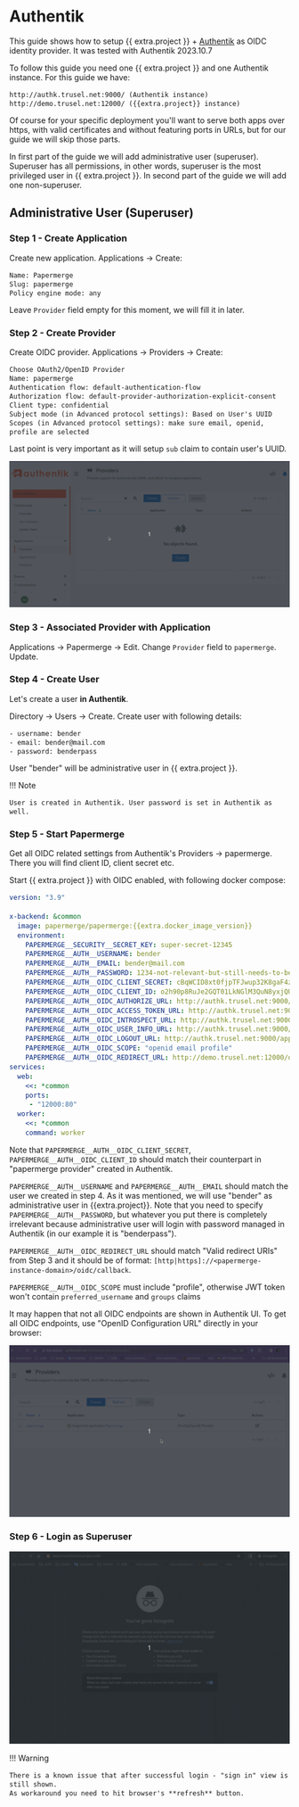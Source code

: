 # Authentik

This guide shows how to setup {{ extra.project }} + [Authentik](https://goauthentik.io/) as OIDC identity provider.
It was tested with Authentik 2023.10.7

To follow this guide you need one {{ extra.project }} and one Authentik instance. For
this guide we have:

    http://authk.trusel.net:9000/ (Authentik instance)
    http://demo.trusel.net:12000/ ({{extra.project}} instance)

Of course for your specific deployment you'll want to serve both apps over
https, with valid certificates and without featuring ports in URLs, but for
our guide we will skip those parts.

In first part of the guide we will add administrative user
(superuser). Superuser has all permissions, in other words, superuser is the
most privileged user in {{ extra.project }}. In second part of the guide we will add
one non-superuser.


## Administrative User (Superuser)

### Step 1 - Create Application

Create new application.
Applications -> Create:

    Name: Papermerge
    Slug: papermerge
    Policy engine mode: any

Leave `Provider` field empty for this moment, we will fill it in later.

### Step 2 - Create Provider

Create OIDC provider.
Applications -> Providers -> Create:

    Choose OAuth2/OpenID Provider
    Name: papermerge
    Authentication flow: default-authentication-flow
    Authorization flow: default-provider-authorization-explicit-consent
    Client type: confidential
    Subject mode (in Advanced protocol settings): Based on User's UUID
    Scopes (in Advanced protocol settings): make sure email, openid, profile are selected

Last point is very important as it will setup `sub` claim to contain user's UUID.

![Authentik new provider](../../img/auth/oidc/authentik-new-provider.gif)


### Step 3 - Associated Provider with Application

Applications -> Papermerge -> Edit.
Change `Provider` field to `papermerge`.
Update.


### Step 4 - Create User

Let's create a user **in Authentik**.

Directory -> Users -> Create.
Create user with following details:

    - username: bender
    - email: bender@mail.com
    - password: benderpass

User "bender" will be administrative user in {{ extra.project }}.

!!! Note

    User is created in Authentik. User password is set in Authentik as well.



### Step 5 - Start Papermerge

Get all OIDC related settings from Authentik's Providers -> papermerge.
There you will find client ID, client secret etc.

Start {{ extra.project }} with OIDC enabled, with following docker compose:

```yaml
version: "3.9"

x-backend: &common
  image: papermerge/papermerge:{{extra.docker_image_version}}
  environment:
    PAPERMERGE__SECURITY__SECRET_KEY: super-secret-12345
    PAPERMERGE__AUTH__USERNAME: bender
    PAPERMERGE__AUTH__EMAIL: bender@mail.com
    PAPERMERGE__AUTH__PASSWORD: 1234-not-relevant-but-still-needs-to-be-here
    PAPERMERGE__AUTH__OIDC_CLIENT_SECRET: cBqWCID8xt0fjpTFJwup32K8gaF4zufuUYVmUPoAUY90FxVpnPqL1Krl74viDaKzpLyhzBNWgstKztITpstBdvjEfzlA6jr3g2HL6tqwGW6W5Ax93xGzkTD2xw0WsVTu
    PAPERMERGE__AUTH__OIDC_CLIENT_ID: o2h90p8RuJe2GQT01LkNGlM3QuN8yxjQUdOE5Ylw
    PAPERMERGE__AUTH__OIDC_AUTHORIZE_URL: http://authk.trusel.net:9000/application/o/authorize/
    PAPERMERGE__AUTH__OIDC_ACCESS_TOKEN_URL: http://authk.trusel.net:9000/application/o/token/
    PAPERMERGE__AUTH__OIDC_INTROSPECT_URL: http://authk.trusel.net:9000/application/o/introspect/
    PAPERMERGE__AUTH__OIDC_USER_INFO_URL: http://authk.trusel.net:9000/application/o/userinfo/
    PAPERMERGE__AUTH__OIDC_LOGOUT_URL: http://authk.trusel.net:9000/application/o/papermerge/end-session/
    PAPERMERGE__AUTH__OIDC_SCOPE: "openid email profile"
    PAPERMERGE__AUTH__OIDC_REDIRECT_URL: http://demo.trusel.net:12000/oidc/callback
services:
  web:
    <<: *common
    ports:
     - "12000:80"
  worker:
    <<: *common
    command: worker
```

Note that `PAPERMERGE__AUTH__OIDC_CLIENT_SECRET`, `PAPERMERGE__AUTH__OIDC_CLIENT_ID` should match
their counterpart in "papermerge provider" created in Authentik.

`PAPERMERGE__AUTH__USERNAME` and `PAPERMERGE__AUTH__EMAIL` should match the user we created in step 4. As it was
mentioned, we will use "bender" as administrative user in {{extra.project}}.
Note that you need to specify `PAPERMERGE__AUTH__PASSWORD`, but whatever you put there is completely irrelevant
because administrative user will login with password managed in Authentik (in our example it is "benderpass").

`PAPERMERGE__AUTH__OIDC_REDIRECT_URL` should match "Valid redirect URIs" from Step 3 and it should be of
format: `[http|https]://<papermerge-instance-domain>/oidc/callback`.

`PAPERMERGE__AUTH__OIDC_SCOPE` must include "profile", otherwise JWT token won't contain `preferred_username` and `groups` claims

It may happen that not all OIDC endpoints are shown in Authentik UI.
To get all OIDC endpoints, use "OpenID Configuration URL" directly in your browser:

![All OIDC endpoints](../../img/auth/oidc/authentik-all-oidc-endpoints.gif)


### Step 6 - Login as Superuser

![Login as superuser](../../img/auth/oidc/authentik-login-as-bender.gif)

!!! Warning

    There is a known issue that after successful login - "sign in" view is still shown.
    As workaround you need to hit browser's **refresh** button.

